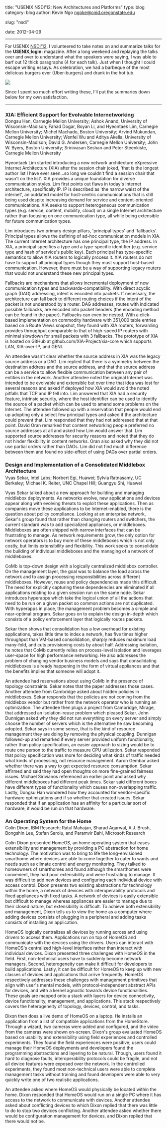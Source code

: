 title: "USENIX NSDI'12: New Architectures and Platforms"
type: blog
category: blog
author: Kevin Ngo <ngoke@onid.oregonstate.edu>

slug: "nsdi"

date: 2012-04-29

---
<style>
    p.metadata {
        margin-top: -1em;
    }
</style>

For USENIX [NSDI'12](/blogl/nsdi-day1/), I volunteered to take notes on and
summarize talks for the **USENIX;login:** magazine. After a long weekend and
replaying the talks over and over to understand what the speakers were saying,
I was able to barf out 12 thick paragraphs (4 for each talk). Just when I
thought I could escape writing essays. As celebration, we had a barbeque of the
most delicious burgers ever (Uber-burgers) and drank in the hot tub.

<img src="/images/gallery/mountainview-april/THUMB_032_big_burger.JPG" />

Since I spent so much effort writing these, I'll put the summaries down below
for my own satisfaction.

---

### XIA: Efficient Support for Evolvable Internetworking

<p class="metadata" id="metadata">
Dongsu Han, Carnegie Mellon University; Ashok Anand, University of
Wisconsin-Madison; Fahad Dogar, Boyan Li, and Hyeontaek Lim, Carnegie
Mellon University; Michel Machado, Boston University; Arvind Mukundan,
Carnegie Mellon University; Wenfei Wu and Aditya Akella, University of
Wisconsin-Madison; David G. Andersen, Carnegie Mellon University; John W.
Byers, Boston University; Srinivasan Seshan and Peter Steenkiste, Carnegie
Mellon University
</p>

Hyeontaek Lim started introducing a new network architecture eXpressive
Internet Architecture (XIA) after the session chair joked, 'that is the
longest author list I have ever seen...so long we couldn't find a session
chair that wasn't on the list'. XIA provides a unique foundation for
diverse communication styles. Lim first points out flaws in today's
Internet architecture, specifically IP. IP is described as 'the narrow
waist of the internet', an outdated model for host-centric communications
that is still being used despite increasing demand for service and
content-oriented communications. XIA seeks to support heterogeneous
communication types (e.g. service, content, mobility, cloud) on a single
Internet architecture rather than focusing on one communication type, all
while being extensible for future communication types.

Lim introduces two primary design pillars, 'principal types' and
'fallbacks'. Principal types allows the defining of ad-hoc communication
models in XIA. The current Internet architecture has one principal type,
the IP address. In XIA, a principal specifies a type and a type-specific
identifier (e.g. service type and hash of service's public key). Each
principal has type-specific semantics to allow XIA routers to logically
process it. XIA routers do not have to support all principal types though
they must support host-based communication. However, there must be a way of
supporting legacy routers that would not understand these new principal
types.

Fallbacks are mechanisms that allows incremental deployment of new
communication types and backwards-compatibility. With direct acyclic graph
(DAG) addressing, intent is encoded into packets. If necessary, the
architecture can fall back to different routing choices if the intent of
the packet is not understood by a router. DAG addresses, routes with
indicated possible fallbacks, are encoded into packet headers (the encoding
method can be found in the paper). Fallbacks can even be nested. With a
click-based implementation on commodity hardware with 351,000 table entries
based on a Route Views snapshot, they found with XIA routers, forwarding
provides throughput comparable to that of high-speed IP routers with
minimal slowdown for small packets with 3 fallbacks. The prototype of XIA
is hosted on GitHub at github.com/XIA-Project/xia-core which supports LAN,
XIA-over-IP, and GENI.

An attendee wasn't clear whether the source address in XIA was the legacy
source address or a DAG. Lim replied that there is a symmetry between the
destination address and the source address, and that the source address can
be a service to allow flexible communication between any pair of entities
in the network. Another attendee noted the original Internet was intended
to be evolvable and extensible but over time that idea was lost for several
reasons and asked if deployed how XIA would avoid the noted pitfalls that
TCP and IP fell into. Lim answered that XIA had a security feature,
intrinsic security, where the host identifier can be used to identify the
source of a packet which can be used to amend some problems on the
Internet. The attendee followed up with a reservation that people would end
up adopting only a select few principal types and asked if the architecture
could prevent that. Lim responded that they had not addressed that at that
point. David Oran remarked that content networking people preferred no
source addresses at all and asked how Lim would answer that. Lim supported
source addresses for security reasons and noted that they do not hinder
flexibility in content networks. Oran also asked why they did not use
partial orders rather than DAGs. Lim did not find much difference between
them and found no side-effect of using DAGs over partial orders.

### Design and Implementation of a Consolidated Middlebox Architecture

<p class="metadata" id="metadata">
Vyas Sekar, Intel Labs; Norbert Egi, Huawei; Sylvia Ratnasamy, UC Berkeley;
Michael K. Reiter, UNC Chapel Hill; Guangyu Shi, Huawei
</p>

Vyas Sekar talked about a new approach for building and managing middlebox
deployments. As networks evolve, new applications and devices appear along
with evolving threats to exploit these applications. Then as companies move
these applications to be Internet-enabled, there is the question about
policy compliance. Looking at an enterprise network, Sekar's group found
that rather than changing routers and switchers, the current standard was to
add specialized appliances, or middleboxes. Middleboxes are often shipped
with narrow interfaces that can be frustrating to manage. As network
requirements grow, the only option for network operators is to buy more of
these middleboxes which is not only costly, but limits extensibility and
flexibility. This work seeks to consolidate the building of individual
middleboxes and the managing of a network of middleboxes.

CoMb is top-down design with a logically centralized middlebox controller.
On the management layer, the goal was to balance the load across the
network and to assign processing responsibilities across different
middleboxes. However, reuse and policy dependencies made this difficult.
The need for explicitly capturing these dependencies are eliminated if all
applications relating to a given session run on the same node. Sekar
introduces hyperapps which take the logical union of all the actions that
need to be run on a given packet so common actions are not duplicated. With
hyperapps in place, the management problem becomes a simple and
near-optimal program. Sekar goes on to explain the design in-depth which
consists of a policy enforcement layer that logically routes packets.

Sekar then shows that consolidation has a low overhead for existing
applications, takes little time to index a network, has five times higher
throughput than VM-based consolidation, sharply reduces maximum load
many-fold, and cuts provisioning costs by about half. Addressing isolation,
he notes that CoMb currently relies on process-level isolation and
leverages user-space for high performance networking. He also addresses the
problem of changing vendor business models and says that consolidating
middleboxes is already happening in the form of virtual appliances and that
the benefits implies that someone will adopt it.

An attendee had reservations about using CoMb in the presence of topology
constraints. Sekar notes that the paper addresses those cases. Another
attendee from Cambridge asked about hidden policies in middleboxes. Sekar
responds that the policies are not coming from the middlebox vendor but
rather from the network operator who is running an optimization. The
attendee then plugs a project from Cambridge, Mirage, that addressed an
isolation-reuse problem which pleased Sekar. John Dunnigan asked why they
did not run everything on every server and simply choose the number of
servers which is the alternative he saw becoming adopted. Sekar says in
some sense, that is the kind of resource management they are doing by
removing the physical coupling. Dunnigan followed-up and remarked if every
server provided uniform functionality, rather than policy specification, an
easier approach to sizing would be to route one person to the traffic to
measure CPU utilization. Sekar responded that policy specification was more
for deciding what kinds of traffic needed what kinds of processing, not
resource management. Aaron Gembar asked whether there was a way to get
expected resource consumption. Sekar affirmed and said they had open
thoughts on more fine-grained fairness issues. Michael Sirivianos
referenced an earlier point and asked why different middleboxes had
different peak times. Sekar said different boxes have different types of
functionality which causes non-overlapping traffic. Lastly, Dongsu Han
wondered how they accounted for vendor-specific hardware optimizations and
if so whether that created issues. Sekar responded that if an application
has an affinity for a particular sort of hardware, it would be run on that
hardware.

### An Operating System for the Home

<p class="metadata" id="metadata">
Colin Dixon, IBM Research; Ratul Mahajan, Sharad Agarwal, A.J. Brush,
Bongshin Lee, Stefan Saroiu, and Paramvir Bahl, Microsoft Research
</p>

Colin Dixon presented HomeOS, an home operating system that eases
extensibility and management by providing a PC abstraction for home
technology. The motivation was to bring to life the long-envisioned
smarthome where devices are able to come together to cater to wants and
needs such as climate control and energy monitoring.  They talked to
homeowners of smarthomes and found although the smarthomes were convenient,
they had poor extensibility and were frustrating to manage. It was
difficult to add new devices and configuring each individual device with
access control. Dixon presents two existing abstractions for technology
within the home, a network of devices with interoperability protocols and
fixed appliances with fixed tasks. A network of devices is easily
extensible but difficult to manage whereas appliances are easier to manage
due to their closed nature, but extensibility is difficult. To achieve both
extensibility and management, Dixon tells us to view the home as a computer
where adding devices consists of plugging in a peripheral and adding tasks
consists of installing an application.

HomeOS logically centralizes all devices by running across and using
drivers to access them. Applications run on top of HomeOS and communicate
with the devices using the drivers. Users can interact with HomeOS's
centralized high-level interface rather than interact with individual
devices. Dixon presented three challenges with HomeOS in the field.
First, non-technical users have to suddenly become network managers.
Second, heterogeneity can make it difficult for developers to build
applications. Lastly, it can be difficult for HomeOS to keep up with new
classes of devices and applications that arrive frequently. HomeOS
respectively addresses these challenges with management primitives that
align with user's mental models, with protocol-independent abstract APIs
for devices, and with a kernel agnostic towards device functionalities.
These goals are mapped onto a stack with layers for device connectivity,
device functionality, management, and applications. This stack respectively
covers the heterogeneity of topology, devices, control, and tasks.

Dixon then does a live demo of HomeOS on a laptop. He installs an
application from a list of compatible applications from the HomeStore.
Through a wizard, two cameras were added and configured, and the video from
the cameras were shown on-screen. Dixon's group evaluated HomeOS based on
usability and extensibility using field experiences and controlled
experiments. They found the field experiences were positive; users could
manage their HomeOS deployments and developers found the programming
abstractions and layering to be natural. Though, users found it hard to
diagnose faults, interoperability protocols could be fragile, and not all
device features were exposed over the network. In the controlled
experiments, they found most non-technical users were able to complete
management tasks without training and found developers were able to very
quickly write one of two realistic applications.

An attendee asked where HomeOS would physically be located within the home.
Dixon responded that HomeOS would run on a single PC where it has access to
the network to communicate with devices. Another attendee asked about
conflicting devices to which Dixon replied that there was little to do to
stop two devices conflicting. Another attendee asked whether there would be
configuration management for devices, and Dixon replied that there would
not be.

